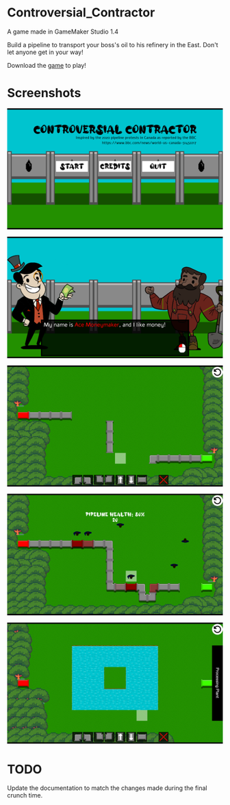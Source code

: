 # Controversial_Contractor
A game made in GameMaker Studio 1.4

Build a pipeline to transport your boss's oil to his refinery in the East. Don't let anyone get in your way!

Download the [game](https://github.com/bcout/Games/tree/main/ControversialContractor/Releases/Final) to play!

# Screenshots

![Title](Images/Title.PNG)

![1](Images/1.PNG)

![2](Images/2.PNG)

![3](Images/3.PNG)

![4](Images/4.PNG)

# TODO

Update the documentation to match the changes made during the final crunch time.
